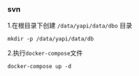 ### svn

1.在根目录下创建 `/data/yapi/data/dbo` 目录

```
mkdir -p /data/yapi/data/db
```

2.执行`docker-compose`文件
```
docker-compose up -d
```  